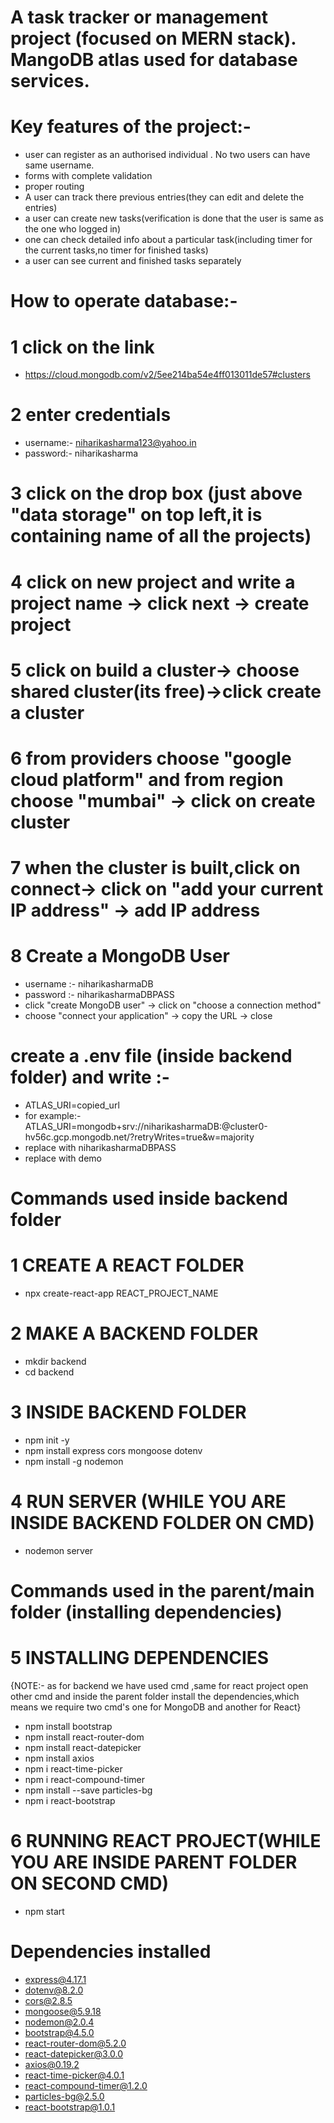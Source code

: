 # A task tracker or management project (focused on MERN stack). MangoDB atlas used for database services. 
# Key features of the project:-
* user can register as an authorised individual . No two users can have same username.
* forms with complete validation 
* proper routing 
* A user can track there previous entries(they can edit and delete the entries)
* a user can create new tasks(verification is done that the user is same as the one who logged in)
* one can check detailed info about a particular task(including timer for the current tasks,no timer for finished tasks)
* a user can see current and finished tasks separately 


# How to operate database:-
   # 1 click on the link
   * https://cloud.mongodb.com/v2/5ee214ba54e4ff013011de57#clusters
   # 2 enter credentials
   * username:- niharikasharma123@yahoo.in
   * password:- niharikasharma
   # 3 click on the drop box (just above "data storage" on top left,it is containing name of all the projects)
   # 4 click on new project and write a project name -> click next -> create project
   # 5 click on build a cluster-> choose shared cluster(its free)->click create a cluster
   # 6 from providers choose "google cloud platform" and from region choose "mumbai" -> click on create cluster
   # 7 when the cluster is built,click on connect-> click on "add your current IP address" -> add IP address 
   # 8 Create a MongoDB User
   * username :- niharikasharmaDB
   * password :- niharikasharmaDBPASS
   * click "create MongoDB user" -> click on "choose a connection method"
   * choose "connect your application" -> copy the URL -> close
   # create a .env file (inside backend folder) and write :-
   * ATLAS_URI=copied_url
   * for example:- ATLAS_URI=mongodb+srv://niharikasharmaDB:<password>@cluster0-hv56c.gcp.mongodb.net/<dbname>?retryWrites=true&w=majority
   * replace <password> with niharikasharmaDBPASS
   * replace <dbname> with demo


   
# Commands used inside backend folder
   # 1 CREATE A REACT FOLDER
   * npx create-react-app REACT_PROJECT_NAME
   # 2 MAKE A BACKEND FOLDER
   * mkdir backend
   * cd backend
   # 3 INSIDE BACKEND FOLDER
   * npm init -y
   * npm install express cors mongoose dotenv
   * npm install -g nodemon
   # 4 RUN SERVER (WHILE YOU ARE INSIDE BACKEND FOLDER ON CMD)
   * nodemon server
   
# Commands used in the parent/main folder (installing dependencies)
   # 5 INSTALLING DEPENDENCIES
   {NOTE:- as for backend we have used cmd ,same for react project open other cmd and inside the parent folder install the                  dependencies,which means we require two cmd's one for MongoDB and another for React}
   * npm install bootstrap
   * npm install react-router-dom
   * npm install react-datepicker
   * npm install axios
   * npm i react-time-picker
   * npm i react-compound-timer
   * npm install --save particles-bg
   * npm i react-bootstrap
   # 6 RUNNING REACT PROJECT(WHILE YOU ARE INSIDE PARENT FOLDER ON SECOND CMD)
   * npm start
   
# Dependencies installed
+ express@4.17.1
+ dotenv@8.2.0
+ cors@2.8.5
+ mongoose@5.9.18
+ nodemon@2.0.4
+ bootstrap@4.5.0
+ react-router-dom@5.2.0
+ react-datepicker@3.0.0
+ axios@0.19.2
+ react-time-picker@4.0.1
+ react-compound-timer@1.2.0
+ particles-bg@2.5.0
+ react-bootstrap@1.0.1






